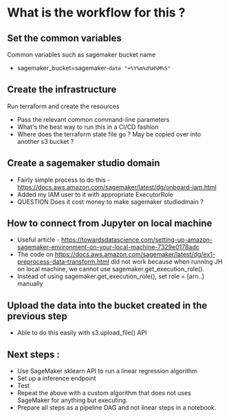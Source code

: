 # What is the workflow for this ?

## Set the common variables 
Common variables such as sagemaker bucket name 
 - sagemaker_bucket=sagemaker-`date "+%Y%m%d%H%M%S"`


## Create the infrastructure
Run terraform and create the resources 
 - Pass the relevant common command-line parameters
 - What's the best way to run this in a CI/CD fashion
 - Where does the terraform state file go ? May be copied over into another s3 bucket ?

## Create a sagemaker studio domain 
 - Fairly simple process to do this - https://docs.aws.amazon.com/sagemaker/latest/dg/onboard-iam.html
 - Added my IAM user to it with appropriate ExecutorRole
 - QUESTION Does it cost money to make sagemaker studiodmain ?

## How to connect from Jupyter on local machine 
 - Useful article - https://towardsdatascience.com/setting-up-amazon-sagemaker-environment-on-your-local-machine-7329e0178adc
 - The code on https://docs.aws.amazon.com/sagemaker/latest/dg/ex1-preprocess-data-transform.html did not work because when running JH on local machine, we cannot use sagemaker.get_execution_role().
 - Instead of using sagemaker.get_execution_role(), set role = [arn..] manually


## Upload the data into the bucket created in the previous step
 - Able to do this easily with s3.upload_file() API

## Next steps :
 - Use SageMaker sklearn API to run a linear regression algorithm
 - Set up a inference endpoint 
 - Test
 - Repeat the above with a custom algorithm that does not uses SageMaker for anything but executing.
 - Prepare all steps as a pipeline DAG and not linear steps in a notebook.
